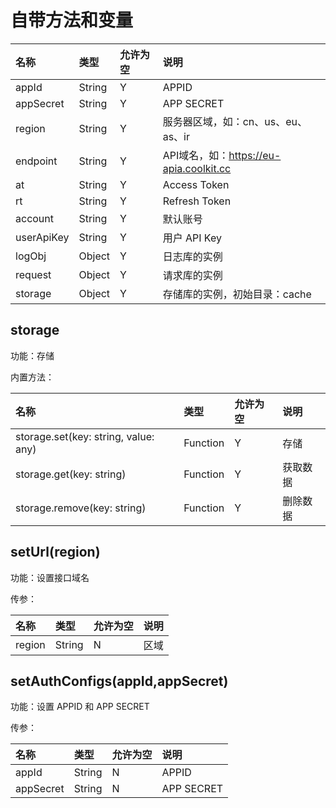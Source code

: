 # 自带方法和变量

| 名称         | 类型     | 允许为空 | 说明                                 |
|:-----------|:-------|:-----|:-----------------------------------|
| appId      | String | Y    | APPID                              |
| appSecret  | String | Y    | APP SECRET                         |
| region     | String | Y    | 服务器区域，如：cn、us、eu、as、ir             |
| endpoint   | String | Y    | API域名，如：https://eu-apia.coolkit.cc |
| at         | String | Y    | Access Token                       |
| rt         | String | Y    | Refresh Token                      |
| account    | String | Y    | 默认账号                               |
| userApiKey | String | Y    | 用户 API Key                         |
| logObj     | Object | Y    | 日志库的实例                             |
| request    | Object | Y    | 请求库的实例                             |
| storage    | Object | Y    | 存储库的实例，初始目录：cache                  |

## storage

功能：存储

内置方法：

| 名称                                   | 类型       | 允许为空 | 说明   |
|:-------------------------------------|:---------|:-----|:-----|
| storage.set(key: string, value: any) | Function | Y    | 存储   |
| storage.get(key: string)             | Function | Y    | 获取数据 |
| storage.remove(key: string)          | Function | Y    | 删除数据 |

## setUrl(region)

功能：设置接口域名

传参：

| 名称     | 类型     | 允许为空 | 说明 |
|:-------|:-------|:-----|:---|
| region | String | N    | 区域 |

## setAuthConfigs(appId,appSecret)

功能：设置 APPID 和 APP SECRET

传参：

| 名称        | 类型     | 允许为空 | 说明         |
|:----------|:-------|:-----|:-----------|
| appId     | String | N    | APPID      |
| appSecret | String | N    | APP SECRET |
